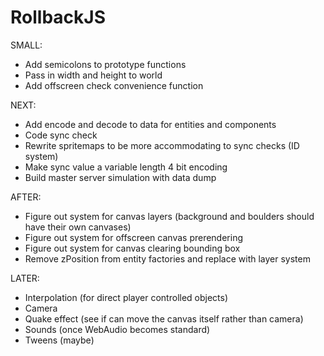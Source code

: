 RollbackJS
==========

SMALL:
- Add semicolons to prototype functions
- Pass in width and height to world
- Add offscreen check convenience function

NEXT:
- Add encode and decode to data for entities and components
- Code sync check
- Rewrite spritemaps to be more accommodating to sync checks (ID system)
- Make sync value a variable length 4 bit encoding
- Build master server simulation with data dump

AFTER:
- Figure out system for canvas layers (background and boulders should have their own canvases)
- Figure out system for offscreen canvas prerendering
- Figure out system for canvas clearing bounding box
- Remove zPosition from entity factories and replace with layer system

LATER:
- Interpolation (for direct player controlled objects)
- Camera
- Quake effect (see if can move the canvas itself rather than camera)
- Sounds (once WebAudio becomes standard)
- Tweens (maybe)